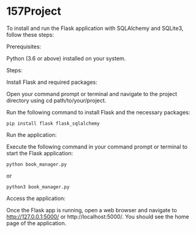 # 157Project

To install and run the Flask application with SQLAlchemy and SQLite3, follow these steps:

Prerequisites:

Python (3.6 or above) installed on your system.

Steps:

Install Flask and required packages:

Open your command prompt or terminal and navigate to the project directory using cd path/to/your/project.

Run the following command to install Flask and the necessary packages:

`pip install flask flask_sqlalchemy`

Run the application:

Execute the following command in your command prompt or terminal to start the Flask application:

`python book_manager.py`

or 

`python3 book_manager.py`

Access the application:

Once the Flask app is running, open a web browser and navigate to http://127.0.0.1:5000/ or http://localhost:5000/. You should see the home page of the application.

